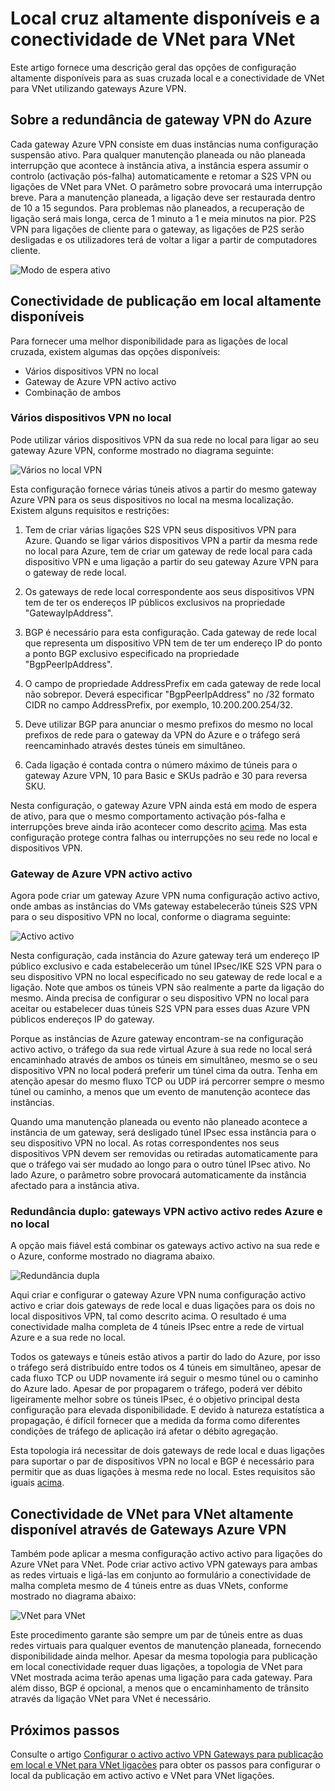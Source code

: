 <properties
   pageTitle="Descrição geral das configurações altamente disponíveis com o Azure VPN Gateways | Microsoft Azure"
   description="Este artigo fornece uma descrição geral das opções de configuração altamente disponível com o Azure VPN Gateways."
   services="vpn-gateway"
   documentationCenter="na"
   authors="yushwang"
   manager="rossort"
   editor=""
   tags=""/>

<tags
   ms.service="vpn-gateway"
   ms.devlang="na"
   ms.topic="article"
   ms.tgt_pltfrm="na"
   ms.workload="infrastructure-services"
   ms.date="09/24/2016"
   ms.author="yushwang"/>

# <a name="highly-available-cross-premises-and-vnet-to-vnet-connectivity"></a>Local cruz altamente disponíveis e a conectividade de VNet para VNet

Este artigo fornece uma descrição geral das opções de configuração altamente disponíveis para as suas cruzada local e a conectividade de VNet para VNet utilizando gateways Azure VPN.

## <a name = "activestandby"></a>Sobre a redundância de gateway VPN do Azure

Cada gateway Azure VPN consiste em duas instâncias numa configuração suspensão ativo. Para qualquer manutenção planeada ou não planeada interrupção que acontece à instância ativa, a instância espera assumir o controlo (activação pós-falha) automaticamente e retomar a S2S VPN ou ligações de VNet para VNet. O parâmetro sobre provocará uma interrupção breve. Para a manutenção planeada, a ligação deve ser restaurada dentro de 10 a 15 segundos. Para problemas não planeados, a recuperação de ligação será mais longa, cerca de 1 minuto a 1 e meia minutos na pior. P2S VPN para ligações de cliente para o gateway, as ligações de P2S serão desligadas e os utilizadores terá de voltar a ligar a partir de computadores cliente.

![Modo de espera ativo](./media/vpn-gateway-highlyavailable/active-standby.png)

## <a name="highly-available-cross-premises-connectivity"></a>Conectividade de publicação em local altamente disponíveis

Para fornecer uma melhor disponibilidade para as ligações de local cruzada, existem algumas das opções disponíveis:

- Vários dispositivos VPN no local
- Gateway de Azure VPN activo activo
- Combinação de ambos

### <a name = "activeactiveonprem"></a>Vários dispositivos VPN no local

Pode utilizar vários dispositivos VPN da sua rede no local para ligar ao seu gateway Azure VPN, conforme mostrado no diagrama seguinte:

![Vários no local VPN](./media/vpn-gateway-highlyavailable/multiple-onprem-vpns.png)

Esta configuração fornece várias túneis ativos a partir do mesmo gateway Azure VPN para os seus dispositivos no local na mesma localização. Existem alguns requisitos e restrições:

1. Tem de criar várias ligações S2S VPN seus dispositivos VPN para Azure. Quando se ligar vários dispositivos VPN a partir da mesma rede no local para Azure, tem de criar um gateway de rede local para cada dispositivo VPN e uma ligação a partir do seu gateway Azure VPN para o gateway de rede local.

2. Os gateways de rede local correspondente aos seus dispositivos VPN tem de ter os endereços IP públicos exclusivos na propriedade "GatewayIpAddress".

3. BGP é necessário para esta configuração. Cada gateway de rede local que representa um dispositivo VPN tem de ter um endereço IP do ponto a ponto BGP exclusivo especificado na propriedade "BgpPeerIpAddress".

4. O campo de propriedade AddressPrefix em cada gateway de rede local não sobrepor. Deverá especificar "BgpPeerIpAddress" no /32 formato CIDR no campo AddressPrefix, por exemplo, 10.200.200.254/32.

5. Deve utilizar BGP para anunciar o mesmo prefixos do mesmo no local prefixos de rede para o gateway da VPN do Azure e o tráfego será reencaminhado através destes túneis em simultâneo.

6. Cada ligação é contada contra o número máximo de túneis para o gateway Azure VPN, 10 para Basic e SKUs padrão e 30 para reversa SKU. 

Nesta configuração, o gateway Azure VPN ainda está em modo de espera de ativo, para que o mesmo comportamento activação pós-falha e interrupções breve ainda irão acontecer como descrito [acima](#activestandby). Mas esta configuração protege contra falhas ou interrupções no seu rede no local e dispositivos VPN.
 
### <a name="active-active-azure-vpn-gateway"></a>Gateway de Azure VPN activo activo

Agora pode criar um gateway Azure VPN numa configuração activo activo, onde ambas as instâncias do VMs gateway estabelecerão túneis S2S VPN para o seu dispositivo VPN no local, conforme o diagrama seguinte:

![Activo activo](./media/vpn-gateway-highlyavailable/active-active.png)

Nesta configuração, cada instância do Azure gateway terá um endereço IP público exclusivo e cada estabelecerão um túnel IPsec/IKE S2S VPN para o seu dispositivo VPN no local especificado no seu gateway de rede local e a ligação. Note que ambos os túneis VPN são realmente a parte da ligação do mesmo. Ainda precisa de configurar o seu dispositivo VPN no local para aceitar ou estabelecer duas túneis S2S VPN para esses duas Azure VPN públicos endereços IP do gateway.

Porque as instâncias de Azure gateway encontram-se na configuração activo activo, o tráfego da sua rede virtual Azure à sua rede no local será encaminhado através de ambos os túneis em simultâneo, mesmo se o seu dispositivo VPN no local poderá preferir um túnel cima da outra. Tenha em atenção apesar do mesmo fluxo TCP ou UDP irá percorrer sempre o mesmo túnel ou caminho, a menos que um evento de manutenção acontece das instâncias.

Quando uma manutenção planeada ou evento não planeado acontece a instância de um gateway, será desligado túnel IPsec essa instância para o seu dispositivo VPN no local. As rotas correspondentes nos seus dispositivos VPN devem ser removidas ou retiradas automaticamente para que o tráfego vai ser mudado ao longo para o outro túnel IPsec ativo. No lado Azure, o parâmetro sobre provocará automaticamente da instância afectado para a instância ativa.

### <a name="dual-redundancy-active-active-vpn-gateways-for-both-azure-and-on-premises-networks"></a>Redundância duplo: gateways VPN activo activo redes Azure e no local

A opção mais fiável está combinar os gateways activo activo na sua rede e o Azure, conforme mostrado no diagrama abaixo.

![Redundância dupla](./media/vpn-gateway-highlyavailable/dual-redundancy.png)

Aqui criar e configurar o gateway Azure VPN numa configuração activo activo e criar dois gateways de rede local e duas ligações para os dois no local dispositivos VPN, tal como descrito acima. O resultado é uma conectividade malha completa de 4 túneis IPsec entre a rede de virtual Azure e a sua rede no local.

Todos os gateways e túneis estão ativos a partir do lado do Azure, por isso o tráfego será distribuído entre todos os 4 túneis em simultâneo, apesar de cada fluxo TCP ou UDP novamente irá seguir o mesmo túnel ou o caminho do Azure lado. Apesar de por propagarem o tráfego, poderá ver débito ligeiramente melhor sobre os túneis IPsec, é o objetivo principal desta configuração para elevada disponibilidade. E devido à natureza estatística a propagação, é difícil fornecer que a medida da forma como diferentes condições de tráfego de aplicação irá afetar o débito agregação.

Esta topologia irá necessitar de dois gateways de rede local e duas ligações para suportar o par de dispositivos VPN no local e BGP é necessário para permitir que as duas ligações à mesma rede no local. Estes requisitos são iguais [acima](#activeactiveonprem). 

## <a name="highly-available-vnet-to-vnet-connectivity-through-azure-vpn-gateways"></a>Conectividade de VNet para VNet altamente disponível através de Gateways Azure VPN

Também pode aplicar a mesma configuração activo activo para ligações do Azure VNet para VNet. Pode criar activo activo VPN gateways para ambas as redes virtuais e ligá-las em conjunto ao formulário a conectividade de malha completa mesmo de 4 túneis entre as duas VNets, conforme mostrado no diagrama abaixo:

![VNet para VNet](./media/vpn-gateway-highlyavailable/vnet-to-vnet.png)

Este procedimento garante são sempre um par de túneis entre as duas redes virtuais para qualquer eventos de manutenção planeada, fornecendo disponibilidade ainda melhor. Apesar da mesma topologia para publicação em local conectividade requer duas ligações, a topologia de VNet para VNet mostrada acima terão apenas uma ligação para cada gateway. Para além disso, BGP é opcional, a menos que o encaminhamento de trânsito através da ligação VNet para VNet é necessário.


## <a name="next-steps"></a>Próximos passos

Consulte o artigo [Configurar o activo activo VPN Gateways para publicação em local e VNet para VNet ligações](vpn-gateway-activeactive-rm-powershell.md) para obter os passos para configurar o local da publicação em activo activo e VNet para VNet ligações.
